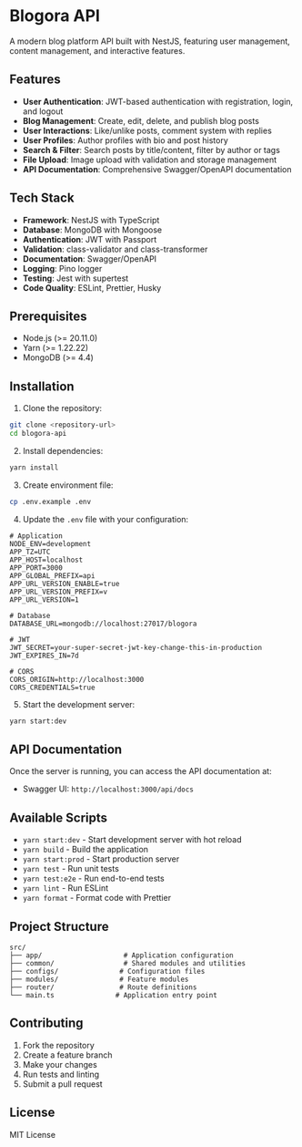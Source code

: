 # Blogora API

A modern blog platform API built with NestJS, featuring user management, content management, and interactive features.

## Features

- **User Authentication**: JWT-based authentication with registration, login, and logout
- **Blog Management**: Create, edit, delete, and publish blog posts
- **User Interactions**: Like/unlike posts, comment system with replies
- **User Profiles**: Author profiles with bio and post history
- **Search & Filter**: Search posts by title/content, filter by author or tags
- **File Upload**: Image upload with validation and storage management
- **API Documentation**: Comprehensive Swagger/OpenAPI documentation

## Tech Stack

- **Framework**: NestJS with TypeScript
- **Database**: MongoDB with Mongoose
- **Authentication**: JWT with Passport
- **Validation**: class-validator and class-transformer
- **Documentation**: Swagger/OpenAPI
- **Logging**: Pino logger
- **Testing**: Jest with supertest
- **Code Quality**: ESLint, Prettier, Husky

## Prerequisites

- Node.js (>= 20.11.0)
- Yarn (>= 1.22.22)
- MongoDB (>= 4.4)

## Installation

1. Clone the repository:

```bash
git clone <repository-url>
cd blogora-api
```

2. Install dependencies:

```bash
yarn install
```

3. Create environment file:

```bash
cp .env.example .env
```

4. Update the `.env` file with your configuration:

```env
# Application
NODE_ENV=development
APP_TZ=UTC
APP_HOST=localhost
APP_PORT=3000
APP_GLOBAL_PREFIX=api
APP_URL_VERSION_ENABLE=true
APP_URL_VERSION_PREFIX=v
APP_URL_VERSION=1

# Database
DATABASE_URL=mongodb://localhost:27017/blogora

# JWT
JWT_SECRET=your-super-secret-jwt-key-change-this-in-production
JWT_EXPIRES_IN=7d

# CORS
CORS_ORIGIN=http://localhost:3000
CORS_CREDENTIALS=true
```

5. Start the development server:

```bash
yarn start:dev
```

## API Documentation

Once the server is running, you can access the API documentation at:

- Swagger UI: `http://localhost:3000/api/docs`

## Available Scripts

- `yarn start:dev` - Start development server with hot reload
- `yarn build` - Build the application
- `yarn start:prod` - Start production server
- `yarn test` - Run unit tests
- `yarn test:e2e` - Run end-to-end tests
- `yarn lint` - Run ESLint
- `yarn format` - Format code with Prettier

## Project Structure

```
src/
├── app/                    # Application configuration
├── common/                 # Shared modules and utilities
├── configs/               # Configuration files
├── modules/               # Feature modules
├── router/                # Route definitions
└── main.ts               # Application entry point
```

## Contributing

1. Fork the repository
2. Create a feature branch
3. Make your changes
4. Run tests and linting
5. Submit a pull request

## License

MIT License
